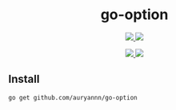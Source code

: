 
<div align="center">

# go-option

<p>
  <a href="https://github.com/auryannn/go-option/releases">
    <picture>
      <source media="(prefers-color-scheme: dark)" srcset="https://img.shields.io/github/v/release/auryannn/go-option?logo=github&label=Release&labelColor=222831&color=525ceb">
      <img src="https://img.shields.io/github/v/release/auryannn/go-option?logo=github&label=Release&color=525ceb">
    </picture>
  </a>
  <a href="go.mod">
    <picture>
      <source media="(prefers-color-scheme: dark)" srcset="https://img.shields.io/github/go-mod/go-version/auryannn/go-option?logo=go&logoColor=white&label=Version&labelColor=222831&color=525ceb">
      <img src="https://img.shields.io/github/go-mod/go-version/auryannn/go-option?logo=go&logoColor=white&label=Version&color=525ceb">
    </picture>
  </a>
</p>

<p>
  <a href="https://github.com/auryannn/go-option/actions/workflows/ci.yml">
    <picture>
      <source media="(prefers-color-scheme: dark)" srcset="https://img.shields.io/github/actions/workflow/status/auryannn/go-option/ci.yml?logo=github&label=CI&labelColor=222831">
      <img src="https://img.shields.io/github/actions/workflow/status/auryannn/go-option/ci.yml?logo=github&label=CI">
    </picture>
  </a>
  <a href="https://codecov.io/gh/auryannn/go-option">
    <picture>
      <source media="(prefers-color-scheme: dark)" srcset="https://img.shields.io/codecov/c/github/auryannn/go-option?logo=codecov&logoColor=white&label=Coverage&labelColor=222831">
      <img src="https://img.shields.io/codecov/c/github/auryannn/go-option?logo=codecov&logoColor=white&label=Coverage">
    </picture>
  </a>
</p>

</div>

## Install

```shell
go get github.com/auryannn/go-option
```
